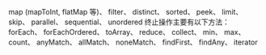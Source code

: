 map (mapToInt, flatMap 等)、 filter、 distinct、 sorted、 peek、 limit、 skip、 parallel、 sequential、 unordered
终止操作主要有以下方法：
forEach、 forEachOrdered、 toArray、 reduce、 collect、 min、 max、 count、 anyMatch、 allMatch、 noneMatch、 findFirst、 findAny、 iterator
